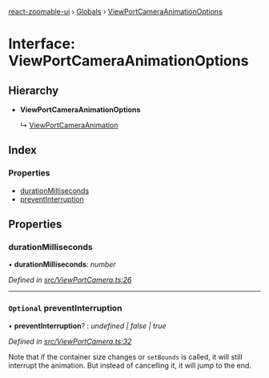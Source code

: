 [react-zoomable-ui](../README.md) › [Globals](../globals.md) › [ViewPortCameraAnimationOptions](viewportcameraanimationoptions.md)

# Interface: ViewPortCameraAnimationOptions

## Hierarchy

- **ViewPortCameraAnimationOptions**

  ↳ [ViewPortCameraAnimation](viewportcameraanimation.md)

## Index

### Properties

- [durationMilliseconds](viewportcameraanimationoptions.md#durationmilliseconds)
- [preventInterruption](viewportcameraanimationoptions.md#optional-preventinterruption)

## Properties

### durationMilliseconds

• **durationMilliseconds**: _number_

_Defined in [src/ViewPortCamera.ts:26](https://github.com/aarondail/react-zoomable-ui/blob/d840303/src/ViewPortCamera.ts#L26)_

---

### `Optional` preventInterruption

• **preventInterruption**? : _undefined | false | true_

_Defined in [src/ViewPortCamera.ts:32](https://github.com/aarondail/react-zoomable-ui/blob/d840303/src/ViewPortCamera.ts#L32)_

Note that if the container size changes or `setBounds` is called, it will
still interrupt the animation. But instead of cancelling it, it will jump
to the end.
